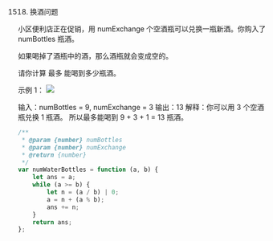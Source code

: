 1518. 换酒问题

小区便利店正在促销，用 numExchange 个空酒瓶可以兑换一瓶新酒。你购入了 numBottles 瓶酒。

如果喝掉了酒瓶中的酒，那么酒瓶就会变成空的。

请你计算 最多 能喝到多少瓶酒。

示例 1：
![](https://assets.leetcode-cn.com/aliyun-lc-upload/uploads/2020/07/19/sample_1_1875.png)

输入：numBottles = 9, numExchange = 3
输出：13
解释：你可以用 3 个空酒瓶兑换 1 瓶酒。
所以最多能喝到 9 + 3 + 1 = 13 瓶酒。

```js
/**
 * @param {number} numBottles
 * @param {number} numExchange
 * @return {number}
 */
var numWaterBottles = function (a, b) {
    let ans = a;
    while (a >= b) {
        let n = (a / b) | 0;
        a = n + (a % b);
        ans += n;
    }
    return ans;
};
```
